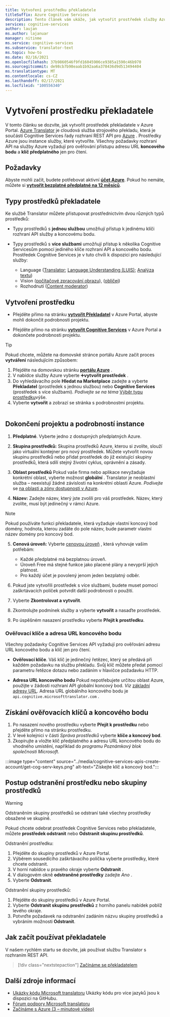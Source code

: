 ```yaml
---
title: Vytvoření prostředku překladatele
titleSuffix: Azure Cognitive Services
description: Tento článek vám ukáže, jak vytvořit prostředek služby Azure Cognitive Services Translator a získat klíč předplatného a adresu URL koncového bodu.
services: cognitive-services
author: laujan
ms.author: lajanuar
manager: nitinme
ms.service: cognitive-services
ms.subservice: translator-text
ms.topic: how-to
ms.date: 02/16/2021
ms.openlocfilehash: 37b9860546f9fd16045906ce9385a1590c46b970
ms.sourcegitcommit: de98cb7b98eaab1b92aa6a378436d9d513494404
ms.translationtype: MT
ms.contentlocale: cs-CZ
ms.lasthandoff: 02/17/2021
ms.locfileid: "100556340"
---
```

# <a name="create-a-translator-resource"></a>Vytvoření prostředku překladatele

V tomto článku se dozvíte, jak vytvořit prostředek překladatele v Azure Portal. [Azure Translator](translator-info-overview.md) je cloudová služba strojového překladu, která je součástí Cognitive Services řady rozhraní REST API pro [Azure](../what-are-cognitive-services.md) . Prostředky Azure jsou instance služby, které vytvoříte. Všechny požadavky rozhraní API na služby Azure vyžadují pro ověřování přístupu adresu URL **koncového bodu** a **klíč předplatného** jen pro čtení.

## <a name="prerequisites"></a>Požadavky

Abyste mohli začít, budete potřebovat aktivní [**účet Azure**](https://azure.microsoft.com/free/cognitive-services/).  Pokud ho nemáte, můžete si [**vytvořit bezplatné předplatné na 12 měsíců**](https://azure.microsoft.com/free/).

## <a name="translator-resource-types"></a>Typy prostředků překladatele

Ke službě Translator můžete přistupovat prostřednictvím dvou různých typů prostředků:

* Typy prostředků s **jednou službou** umožňují přístup k jedinému klíči rozhraní API služby a koncovému bodu.  

* Typy prostředků s **více službami** umožňují přístup k několika Cognitive Servicesům pomocí jediného klíče rozhraní API a koncového bodu. Prostředek Cognitive Services je v tuto chvíli k dispozici pro následující služby:
  * Language ([Translator](../translator/translator-info-overview.md); [Language Understanding (LUIS)](../luis/what-is-luis.md); [Analýza textu](../text-analytics/overview.md))  
  * Vision ([počítačové zpracování obrazu](../computer-vision/overview.md)), ([obličej](../face/overview.md))  
  * Rozhodnutí ([Content moderator](../content-moderator/overview.md))  

## <a name="create-your-resource"></a>Vytvoření prostředku

* Přejděte přímo na stránku [**vytvořit Překladatel**](https://ms.portal.azure.com/#create/Microsoft.CognitiveServicesTextTranslation) v Azure Portal, abyste mohli dokončit podrobnosti projektu.

* Přejděte přímo na stránku [**vytvořit Cognitive Services**](https://ms.portal.azure.com/#create/Microsoft.CognitiveServicesAllInOne) v Azure Portal a dokončete podrobnosti projektu.

>[!TIP]
>Pokud chcete, můžete na domovské stránce portálu Azure začít proces **vytváření** následujícím způsobem:
>
> 1. Přejděte na domovskou stránku [**portálu Azure**](https://ms.portal.azure.com/#home) .
> 1. V nabídce služby Azure vyberte ➕**vytvořit prostředek**  .
>1. Do vyhledávacího pole **Hledat na Marketplace** zadejte a vyberte **Překladatel** (prostředek s jednou službou) nebo **Cognitive Services** (prostředek s více službami).  *Podívejte se na téma* [Výběr typu prostředku](#create-your-resource)výše.
> 1. Vyberte **vytvořit** a zobrazí se stránka s podrobnostmi projektu.
><br/><br/>

## <a name="complete-your-project-and-instance-details"></a>Dokončení projektu a podrobností instance

1. **Předplatné**. Vyberte jedno z dostupných předplatných Azure.

1. **Skupina prostředků:** Skupina prostředků Azure, kterou si zvolíte, slouží jako virtuální kontejner pro nový prostředek. Můžete vytvořit novou skupinu prostředků nebo přidat prostředek do již existující skupiny prostředků, která sdílí stejný životní cyklus, oprávnění a zásady.

1. **Oblast prostředků** Pokud vaše firma nebo aplikace nevyžaduje konkrétní oblast, vyberte možnost **globální** . Translator je neoblastní služba – neexistují žádné závislosti na konkrétní oblasti Azure. *Podívejte* se [na oblasti a zóny dostupnosti v Azure](/azure/availability-zones/az-overview).

1. **Název:** Zadejte název, který jste zvolili pro váš prostředek. Název, který zvolíte, musí být jedinečný v rámci Azure.

> [!NOTE]
> Pokud používáte funkci překladatele, která vyžaduje vlastní koncový bod domény, hodnota, kterou zadáte do pole název, bude parametr vlastní název domény pro koncový bod.

5. **Cenová úroveň:** Vyberte [cenovou úroveň](https://azure.microsoft.com/pricing/details/cognitive-services/translator) , která vyhovuje vašim potřebám:

   * Každé předplatné má bezplatnou úroveň.
   * Úroveň Free má stejné funkce jako placené plány a nevyprší jejich platnost.
   * Pro každý účet je povolený jenom jeden bezplatný odběr.</li></ul>

1. Pokud jste vytvořili prostředek s více službami, budete muset pomocí zaškrtávacích políček potvrdit další podrobnosti o použití.

1. Vyberte **Zkontrolovat a vytvořit**.

1. Zkontrolujte podmínek služby a vyberte **vytvořit** a nasaďte prostředek.

1. Po úspěšném nasazení prostředku vyberte **Přejít k prostředku**.

### <a name="authentication-keys-and-endpoint-url"></a>Ověřovací klíče a adresa URL koncového bodu

Všechny požadavky Cognitive Services API vyžadují pro ověřování adresu URL koncového bodu a klíč jen pro čtení.

* **Ověřovací klíče**. Váš klíč je jedinečný řetězec, který se předává při každém požadavku na službu překladu. Svůj klíč můžete předat pomocí parametru řetězce dotazu nebo zadáním v hlavičce požadavku HTTP.

* **Adresa URL koncového bodu** Pokud nepotřebujete určitou oblast Azure, použijte v žádosti rozhraní API globální koncový bod. *Viz* [základní adresy URL](reference/v3-0-reference.md#base-urls). Adresa URL globálního koncového bodu je `api.cognitive.microsofttranslator.com` .

## <a name="get-your-authentication-keys-and-endpoint"></a>Získání ověřovacích klíčů a koncového bodu

1. Po nasazení nového prostředku vyberte **Přejít k prostředku** nebo přejděte přímo na stránku prostředku.
1. V levé kolejnici v části *Správa prostředků* vyberte **klíče a koncový bod**.
1. Zkopírujte a vložte klíč předplatného a adresu URL koncového bodu do vhodného umístění, například do *programu Poznámkový blok společnosti Microsoft*.

:::image type="content" source="../media/cognitive-services-apis-create-account/get-cog-serv-keys.png" alt-text="Získejte klíč a koncový bod.":::

## <a name="how-to-delete-a--resource-or-resource-group"></a>Postup odstranění prostředku nebo skupiny prostředků

> [!Warning]
> Odstraněním skupiny prostředků se odstraní také všechny prostředky obsažené ve skupině.

Pokud chcete odebrat prostředek Cognitive Services nebo překladatele, můžete **prostředek odstranit** nebo **Odstranit skupinu prostředků**.

Odstranění prostředku:

1. Přejděte do skupiny prostředků v Azure Portal.
1. Výběrem sousedícího zaškrtávacího políčka vyberte prostředky, které chcete odstranit.
1. V horní nabídce u pravého okraje vyberte **Odstranit** .
1. V dialogovém okně **odstraněné prostředky** zadejte *Ano* .
1. Vyberte **Odstranit**.

Odstranění skupiny prostředků:

1. Přejděte do skupiny prostředků v Azure Portal.
1. Vyberte **Odstranit skupinu prostředků** z horního panelu nabídek poblíž levého okraje.
1. Potvrďte požadavek na odstranění zadáním názvu skupiny prostředků a vybráním možnosti **Odstranit**.

## <a name="how-to-get-started-with-translator"></a>Jak začít používat překladatele

V našem rychlém startu se dozvíte, jak používat službu Translator s rozhraním REST API.

> [!div class="nextstepaction"]
> [Začínáme se překladatelem](quickstart-translator.md)

## <a name="more-resources"></a>Další zdroje informací

* [Ukázky kódu Microsoft translatoru](https://github.com/MicrosoftTranslator)  Ukázky kódu pro více jazyků jsou k dispozici na GitHubu.
* [Fórum podpory Microsoft translatoru](https://www.aka.ms/TranslatorForum)
* [Začínáme s Azure (3 – minutové video)](https://azure.microsoft.com/get-started/?b=16.24)
